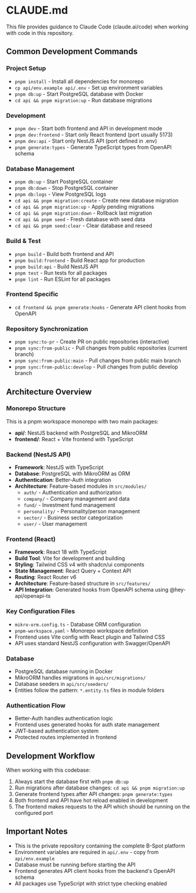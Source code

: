 # CLAUDE.md

This file provides guidance to Claude Code (claude.ai/code) when working with code in this repository.

## Common Development Commands

### Project Setup

- `pnpm install` - Install all dependencies for monorepo
- `cp api/env.example api/.env` - Set up environment variables
- `pnpm db:up` - Start PostgreSQL database with Docker
- `cd api && pnpm migration:up` - Run database migrations

### Development

- `pnpm dev` - Start both frontend and API in development mode
- `pnpm dev:frontend` - Start only React frontend (port usually 5173)
- `pnpm dev:api` - Start only NestJS API (port defined in .env)
- `pnpm generate:types` - Generate TypeScript types from OpenAPI schema

### Database Management

- `pnpm db:up` - Start PostgreSQL container
- `pnpm db:down` - Stop PostgreSQL container
- `pnpm db:logs` - View PostgreSQL logs
- `cd api && pnpm migration:create` - Create new database migration
- `cd api && pnpm migration:up` - Apply pending migrations
- `cd api && pnpm migration:down` - Rollback last migration
- `cd api && pnpm seed` - Fresh database with seed data
- `cd api && pnpm seed:clear` - Clear database and reseed

### Build & Test

- `pnpm build` - Build both frontend and API
- `pnpm build:frontend` - Build React app for production
- `pnpm build:api` - Build NestJS API
- `pnpm test` - Run tests for all packages
- `pnpm lint` - Run ESLint for all packages

### Frontend Specific

- `cd frontend && pnpm generate:hooks` - Generate API client hooks from OpenAPI

### Repository Synchronization

- `pnpm sync:to-pr` - Create PR on public repositories (interactive)
- `pnpm sync:from-public` - Pull changes from public repositories (current branch)
- `pnpm sync:from-public:main` - Pull changes from public main branch
- `pnpm sync:from-public:develop` - Pull changes from public develop branch

## Architecture Overview

### Monorepo Structure

This is a pnpm workspace monorepo with two main packages:
- **api/**: NestJS backend with PostgreSQL and MikroORM
- **frontend/**: React + Vite frontend with TypeScript

### Backend (NestJS API)

- **Framework**: NestJS with TypeScript
- **Database**: PostgreSQL with MikroORM as ORM
- **Authentication**: Better-Auth integration
- **Architecture**: Feature-based modules in `src/modules/`
  - `auth/` - Authentication and authorization
  - `company/` - Company management and data
  - `fund/` - Investment fund management
  - `personality/` - Personality/person management
  - `sector/` - Business sector categorization
  - `user/` - User management

### Frontend (React)

- **Framework**: React 18 with TypeScript
- **Build Tool**: Vite for development and building
- **Styling**: Tailwind CSS v4 with shadcn/ui components
- **State Management**: React Query + Context API
- **Routing**: React Router v6
- **Architecture**: Feature-based structure in `src/features/`
- **API Integration**: Generated hooks from OpenAPI schema using @hey-api/openapi-ts

### Key Configuration Files

- `mikro-orm.config.ts` - Database ORM configuration
- `pnpm-workspace.yaml` - Monorepo workspace definition
- Frontend uses Vite config with React plugin and Tailwind CSS
- API uses standard NestJS configuration with Swagger/OpenAPI

### Database

- PostgreSQL database running in Docker
- MikroORM handles migrations in `api/src/migrations/`
- Database seeders in `api/src/seeders/`
- Entities follow the pattern: `*.entity.ts` files in module folders

### Authentication Flow

- Better-Auth handles authentication logic
- Frontend uses generated hooks for auth state management
- JWT-based authentication system
- Protected routes implemented in frontend

## Development Workflow

When working with this codebase:

1. Always start the database first with `pnpm db:up`
2. Run migrations after database changes: `cd api && pnpm migration:up`
3. Generate frontend types after API changes: `pnpm generate:types`
4. Both frontend and API have hot reload enabled in development
5. The frontend makes requests to the API which should be running on the configured port

## Important Notes

- This is the private repository containing the complete B-Spot platform
- Environment variables are required in `api/.env` - copy from `api/env.example`
- Database must be running before starting the API
- Frontend generates API client hooks from the backend's OpenAPI schema
- All packages use TypeScript with strict type checking enabled
